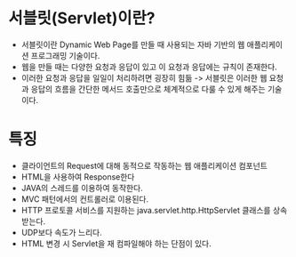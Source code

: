 # 서블릿(Servlet)이란?

- 서블릿이란 Dynamic Web Page를 만들 때 사용되는 자바 기반의 웹 애플리케이션 프로그래밍 기술이다.
- 웹을 만들 때는 다양한 요청과 응답이 있고 이 요청과 응답에는 규칙이 존재한다.
- 이러한 요청과 응답을 일일이 처리하려면 굉장히 힘듦 -> 서블릿은 이러한 웹 요청과 응답의 흐름을 간단한 메서드 호출만으로 체계적으로 다룰 수 있게 해주는 기술이다.

# 특징
- 클라이언트의 Request에 대해 동적으로 작동하는 웹 애플리케이션 컴포넌트
- HTML을 사용하여 Response한다
- JAVA의 스레드를 이용하여 동작한다.
- MVC 패턴에서의 컨트롤러로 이용된다.
- HTTP 프로토콜 서비스를 지원하는 java.servlet.http.HttpServlet 클래스를 상속받는다.
- UDP보다 속도가 느리다.
- HTML 변경 시 Servlet을 재 컴파일해야 하는 단점이 있다.